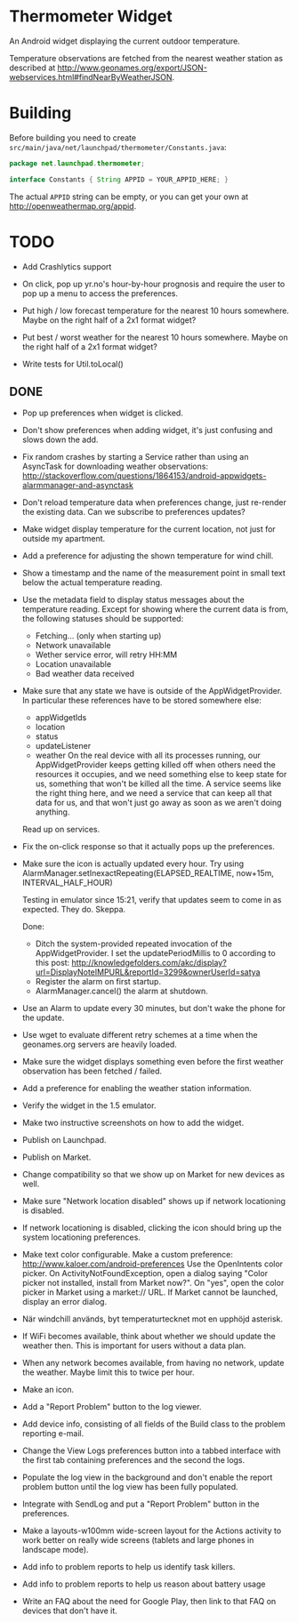 # Thermometer Widget
An Android widget displaying the current outdoor temperature.

Temperature observations are fetched from
the nearest weather station as described at
<http://www.geonames.org/export/JSON-webservices.html#findNearByWeatherJSON>.

# Building
Before building you need to create
`src/main/java/net/launchpad/thermometer/Constants.java`:
```java
package net.launchpad.thermometer;

interface Constants { String APPID = YOUR_APPID_HERE; }
```

The actual `APPID` string can be empty, or you can get your own at
<http://openweathermap.org/appid>.

# TODO
* Add Crashlytics support

* On click, pop up yr.no's hour-by-hour prognosis and require the user
  to pop up a menu to access the preferences.

* Put high / low forecast temperature for the nearest 10 hours
  somewhere.  Maybe on the right half of a 2x1 format widget?

* Put best / worst weather for the nearest 10 hours somewhere.  Maybe
  on the right half of a 2x1 format widget?

* Write tests for Util.toLocal()


## DONE
* Pop up preferences when widget is clicked.

* Don't show preferences when adding widget, it's just confusing and
  slows down the add.

* Fix random crashes by starting a Service rather than using an
  AsyncTask for downloading weather observations:
http://stackoverflow.com/questions/1864153/android-appwidgets-alarmmanager-and-asynctask

* Don't reload temperature data when preferences change, just
  re-render the existing data.  Can we subscribe to preferences
  updates?

* Make widget display temperature for the current location, not just
  for outside my apartment.

* Add a preference for adjusting the shown temperature for wind chill.

* Show a timestamp and the name of the measurement point in small text
  below the actual temperature reading.

* Use the metadata field to display status messages about the
  temperature reading.  Except for showing where the current data is
  from, the following statuses should be supported:
  * Fetching... (only when starting up)
  * Network unavailable
  * Wether service error, will retry HH:MM
  * Location unavailable
  * Bad weather data received

* Make sure that any state we have is outside of the
  AppWidgetProvider.  In particular these references have to be stored
  somewhere else:
  * appWidgetIds
  * location
  * status
  * updateListener
  * weather
  On the real device with all its processes running, our
  AppWidgetProvider keeps getting killed off when others need the
  resources it occupies, and we need something else to keep state for
  us, something that won't be killed all the time.  A service seems
  like the right thing here, and we need a service that can keep all
  that data for us, and that won't just go away as soon as we aren't
  doing anything.

  Read up on services.

* Fix the on-click response so that it actually pops up the
  preferences.

* Make sure the icon is actually updated every hour.  Try using
  AlarmManager.setInexactRepeating(ELAPSED_REALTIME, now+15m, INTERVAL_HALF_HOUR)

  Testing in emulator since 15:21, verify that updates seem to come in
  as expected.  They do.  Skeppa.

  Done:
  * Ditch the system-provided repeated invocation of the
    AppWidgetProvider.
    I set the updatePeriodMillis to 0 according to this post:
    http://knowledgefolders.com/akc/display?url=DisplayNoteIMPURL&reportId=3299&ownerUserId=satya
  * Register the alarm on first startup.
  * AlarmManager.cancel() the alarm at shutdown.

* Use an Alarm to update every 30 minutes, but don't wake the phone
  for the update.

* Use wget to evaluate different retry schemes at a time when the
  geonames.org servers are heavily loaded.

* Make sure the widget displays something even before the first
  weather observation has been fetched / failed.

* Add a preference for enabling the weather station information.

* Verify the widget in the 1.5 emulator.

* Make two instructive screenshots on how to add the widget.

* Publish on Launchpad.

* Publish on Market.

* Change compatibility so that we show up on Market for new devices as
  well.

* Make sure "Network location disabled" shows up if network
  locationing is disabled.

* If network locationing is disabled, clicking the icon should bring
  up the system locationing preferences.

* Make text color configurable.  Make a custom preference:
  http://www.kaloer.com/android-preferences
  Use the OpenIntents color picker.
  On ActivityNotFoundException, open a dialog saying "Color picker not
  installed, install from Market now?".  On "yes", open the color
  picker in Market using a market:// URL.  If Market cannot be
  launched, display an error dialog.

* När windchill används, byt temperaturtecknet mot en upphöjd
  asterisk.

* If WiFi becomes available, think about whether we should update the
  weather then.  This is important for users without a data plan.

* When any network becomes available, from having no network, update
  the weather.  Maybe limit this to twice per hour.

* Make an icon.

* Add a "Report Problem" button to the log viewer.

* Add device info, consisting of all fields of the Build class to the
  problem reporting e-mail.

* Change the View Logs preferences button into a tabbed interface with
  the first tab containing preferences and the second the logs.

* Populate the log view in the background and don't enable the report
  problem button until the log view has been fully populated.

* Integrate with SendLog and put a "Report Problem" button in the
  preferences.

* Make a layouts-w100mm wide-screen layout for the Actions activity to
  work better on really wide screens (tablets and large phones in
  landscape mode).

* Add info to problem reports to help us identify task killers.

* Add info to problem reports to help us reason about battery usage

* Write an FAQ about the need for Google Play, then link to that FAQ
  on devices that don't have it.
